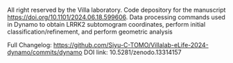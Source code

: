 All right reserved by the Villa laboratory. 
Code depository for the manuscript https://doi.org/10.1101/2024.06.18.599606. 
Data processing commands used in Dynamo to obtain LRRK2 subtomogram coordinates, perform initial classification/refinement, and perform geometric analysis

Full Changelog: https://github.com/Siyu-C-TOMO/Villalab-eLife-2024-dynamo/commits/dynamo
DOI link: 10.5281/zenodo.13314157

